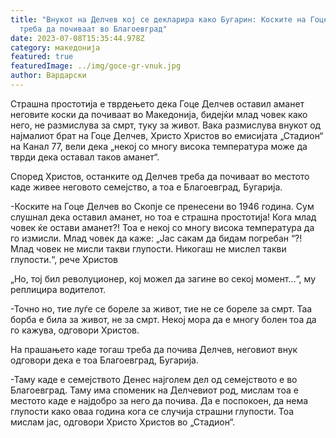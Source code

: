 ```yaml
---
title: "Внукот на Делчев кој се декларира како Бугарин: Коските на Гоце Делчев
  треба да почиваат во Благоевград"
date: 2023-07-08T15:35:44.978Z
category: македонија
featured: true
featuredImage: ../img/goce-gr-vnuk.jpg
author: Вардарски
---
```

<!--StartFragment-->

Страшна простотија е тврдењето дека Гоце Делчев оставил аманет неговите коски да почиваат во Македонија, бидејќи млад човек како него, не размислува за смрт, туку за живот. Вака размислува внукот од најмалиот брат на Гоце Делчев, Христо Христов во емисијата „Стадион“ на Канал 77, вели дека „некој со многу висока температура може да тврди дека оставал таков аманет“.

Според Христов, останките од Делчев треба да почиваат во местото каде живее неговото семејство, а тоа е Благоевград, Бугарија.

[](https://autowelt.mk/)

\-Коските на Гоце Делчев во Скопје се пренесени во 1946 година. Сум слушнал дека оставил аманет, но тоа е страшна простотија! Кога млад човек ќе остави аманет?! Тоа е некој со многу висока температура да го измисли. Млад човек да каже: „Јас сакам да бидам погребан “?! Млад човек не мисли такви глупости. Никогаш не мислел такви глупости.“, рече Христов

„Но, тој бил револуционер, кој можел да загине во секој момент…“, му реплицира водителот.

<!--EndFragment-->

<!--StartFragment-->

\-Точно но, тие луѓе се бореле за живот, тие не се бореле за смрт. Таа борба е била за живот, не за смрт. Некој мора да е многу болен тоа да го кажува, одговори Христов.

На прашањето каде тогаш треба да почива Делчев, неговиот внук одговори дека е тоа Благоевград, Бугарија.

\-Таму каде е семејството Денес најголем дел од семејството е во Благоевград. Таму има споменик на Делчевиот род, мислам тоа е местото каде е најдобро за него да почива. Да е поспокоен, да нема глупости како оваа година кога се случија страшни глупости. Тоа мислам јас, одговори Христо Христов во „Стадион“.

<!--EndFragment-->